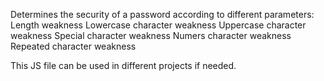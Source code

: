 Determines the security of a password according to different parameters:
Length weakness
Lowercase character weakness
Uppercase character weakness
Special character weakness
Numers character weakness
Repeated character weakness

This JS file can be used in different projects if needed.
